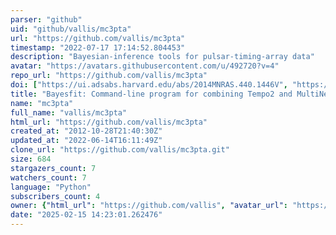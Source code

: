 ```yaml
---
parser: "github"
uid: "github/vallis/mc3pta"
url: "https://github.com/vallis/mc3pta"
timestamp: "2022-07-17 17:14:52.804453"
description: "Bayesian-inference tools for pulsar-timing-array data"
avatar: "https://avatars.githubusercontent.com/u/492720?v=4"
repo_url: "https://github.com/vallis/mc3pta"
doi: ["https://ui.adsabs.harvard.edu/abs/2014MNRAS.440.1446V", "https://ui.adsabs.harvard.edu/abs/2020ascl.soft02018V/abstract"]
title: "Bayesfit: Command-line program for combining Tempo2 and MultiNest components"
name: "mc3pta"
full_name: "vallis/mc3pta"
html_url: "https://github.com/vallis/mc3pta"
created_at: "2012-10-28T21:40:30Z"
updated_at: "2022-06-14T16:11:49Z"
clone_url: "https://github.com/vallis/mc3pta.git"
size: 684
stargazers_count: 7
watchers_count: 7
language: "Python"
subscribers_count: 4
owner: {"html_url": "https://github.com/vallis", "avatar_url": "https://avatars.githubusercontent.com/u/492720?v=4", "login": "vallis", "type": "User"}
date: "2025-02-15 14:23:01.262476"
---
```

